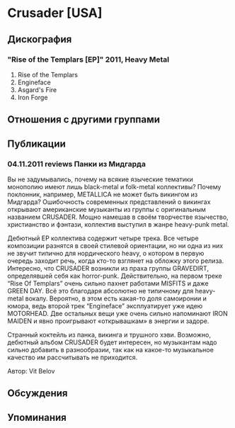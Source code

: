 # Crusader [USA]



## Дискография

### "Rise of the Templars [EP]" 2011, Heavy Metal

1. Rise of the Templars		 
2. Engineface		 
3. Asgard's Fire		 
4. Iron Forge


## Отношения с другими группами


## Публикации

### 04.11.2011 reviews Панки из Мидгарда

<P>Вы не задумывались, почему на всякие языческие тематики монополию имеют лишь black-metal и folk-metal коллективы? Почему поклонник, например, METALLICA не может быть викингом из Мидгарда? Ошибочность современных представлений о викингах открывают американские музыканты из группы с оригинальным названием CRUSADER. Мощно намешав в своём творчестве язычество, христианство и фэнтази, коллектив выступил в жанре heavy-punk metal.</P>
<P>Дебютный EP коллектива содержит четыре трека. Все четыре композиции разнятся в своей стилевой ориентации, но ни одна из них не звучит типично для нордического heavy, о котором в первую очередь заходит речь, когда кто-то взглянет на обложку этого релиза. Интересно, что CRUSADER возникли из праха группы GRAVEDIRT, определявшей себя как horror-punk. Действительно, на первом треке “Rise Of Templars” очень сильно пахнет работами MISFITS и даже GREEN DAY. Всё это благодаря абсолютно не типичному для heavy-metal вокалу. Вероятно, в этом есть какая-то доля самоиронии и юмора, ведь второй трек “Engineface” эксплуатирует уже идею MOTORHEAD. Две остальных вещи уже очень сильно напоминают IRON MAIDEN и явно проигрывают «открывашкам» в энергии и задоре.</P>
<P>Странный коктейль из панка, викинга и трушного хэви. Возможно, дебютный альбом CRUSADER будет интересен, но музыкантам надо сильно добавить в разнообразии, так как на какое-то музыкальное качество им рассчитывать не приходится.</P>
Автор: Vit Belov


## Обсуждения


## Упоминания

